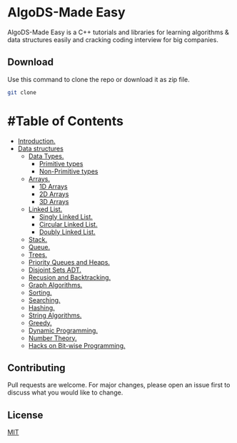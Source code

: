 # AlgoDS-Made Easy

AlgoDS-Made Easy is a C++ tutorials and libraries for learning algorithms & data structures easily and cracking coding interview for big companies.

## Download

Use this command to clone the repo or download it as zip file.

```bash
git clone
```


#Table of Contents
=================

   * [ Introduction. ](#Introduction)   <a name="Introduction"></a>
   * [ Data structures ](#ds)
      * [ Data Types. ](#recusion)
        * [ Primitive types](#primitive)
        * [ Non-Primitive types](#non-primitive)
      * [ Arrays. ](#Recusion_and_Backtracking)
         * [1D Arrays](#1da)
         * [2D Arrays](#2da)
         * [3D Arrays](#3da)
      * [ Linked List. ](#ll)
         * [Singly Linked List.](#sll)
         * [Circular Linked List.](#cll)
         * [Doubly Linked List.](#dll)
      * [ Stack. ](#stack)
      * [ Queue. ](#queue)
      * [ Trees. ](#Recusion_and_Backtracking)
      * [ Priority Queues and Heaps. ](#Recusion_and_Backtracking)
      * [ Disjoint Sets ADT. ](#Recusion_and_Backtracking)
      * [ Recusion and Backtracking. ](#Recusion_and_Backtracking)  <a name="Recusion_and_Backtracking"></a>
      * [ Graph Algorithms. ](#Recusion_and_Backtracking)
      * [ Sorting. ](#Recusion_and_Backtracking)
      * [ Searching. ](#Recusion_and_Backtracking)
      * [ Hashing. ](#Recusion_and_Backtracking)
      * [ String Algorithms. ](#Recusion_and_Backtracking)
      * [ Greedy. ](#Recusion_and_Backtracking)
      * [ Dynamic Programming. ](#Recusion_and_Backtracking)
      * [ Number Theory. ](#Recusion_and_Backtracking)
      * [ Hacks on Bit-wise Programming. ](#Recusion_and_Backtracking)
   
## Contributing
Pull requests are welcome. For major changes, please open an issue first to discuss what you would like to change.

## License
[MIT](https://choosealicense.com/licenses/mit/)

